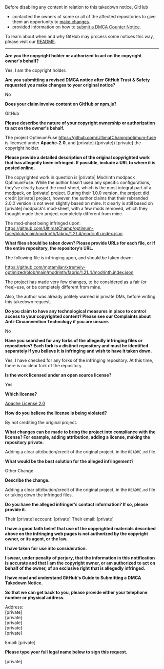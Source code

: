 Before disabling any content in relation to this takedown notice, GitHub
- contacted the owners of some or all of the affected repositories to give them an opportunity to [make changes](https://docs.github.com/en/github/site-policy/dmca-takedown-policy#a-how-does-this-actually-work).
- provided information on how to [submit a DMCA Counter Notice](https://docs.github.com/en/articles/guide-to-submitting-a-dmca-counter-notice).

To learn about when and why GitHub may process some notices this way, please visit our [README](https://github.com/github/dmca/blob/master/README.md#anatomy-of-a-takedown-notice).

---

**Are you the copyright holder or authorized to act on the copyright owner's behalf?**

Yes, I am the copyright holder.

**Are you submitting a revised DMCA notice after GitHub Trust & Safety requested you make changes to your original notice?**

No

**Does your claim involve content on GitHub or npm.js?**

GitHub

**Please describe the nature of your copyright ownership or authorization to act on the owner's behalf.**

The project OptimumFuse https://github.com/UltimatChamp/optimum-fuse is licensed under **Apache-2.0**, and [private] ([private]) [private] the copyright holder.

**Please provide a detailed description of the original copyrighted work that has allegedly been infringed. If possible, include a URL to where it is posted online.**

The copyrighted work in question is [private] Modrinth modpack OptimumFuse. While the author hasn't used any specific configurations, they've clearly based the mod-sheet, which is the most integral part of a modpack, on [private] project. During their 1.0.0 version, the project did credit [private] project, however, the author claims that their rebranded 2.0.0 version is not even slightly based on mine. It clearly is still based on [private] modpack's mod-sheet, with a few mods removed, which they thought made their project completely different from mine.

The mod-sheet being infringed upon: https://github.com/UltimatChamp/optimum-fuse/blob/main/modrinth/fabric/1.21.4/modrinth.index.json

**What files should be taken down? Please provide URLs for each file, or if the entire repository, the repository’s URL.**

The following file is infringing upon, and should be taken down:

https://github.com/mptamilan/xtremely-optimized/blob/main/modrinth/fabric/1.21.4/modrinth.index.json

The project has made very few changes, to be considered as a fair (or free)-use, or be completely different from mine.

Also, the author was already politely warned in private DMs, before writing this takedown request.

**Do you claim to have any technological measures in place to control access to your copyrighted content? Please see our Complaints about Anti-Circumvention Technology if you are unsure.**

No

**Have you searched for any forks of the allegedly infringing files or repositories? Each fork is a distinct repository and must be identified separately if you believe it is infringing and wish to have it taken down.**

Yes, I have checked for any forks of the infringing repository. At this time, there is no clear fork of the repository.

**Is the work licensed under an open source license?**

Yes

**Which license?**

[Apache License 2.0](https://raw.githubusercontent.com/UltimatChamp/optimum-fuse/refs/heads/main/LICENSE)

**How do you believe the license is being violated?**

By not crediting the original project.

**What changes can be made to bring the project into compliance with the license? For example, adding attribution, adding a license, making the repository private.**

Adding a clear attribution/credit of the original project, in the `README.md` file.

**What would be the best solution for the alleged infringement?**

Other Change

**Describe the change.**

Adding a clear attribution/credit of the original project, in the `README.md` file or taking down the infringed files.

**Do you have the alleged infringer’s contact information? If so, please provide it.**

Their [private] account: [private]
Their email: [private]

**I have a good faith belief that use of the copyrighted materials described above on the infringing web pages is not authorized by the copyright owner, or its agent, or the law.**

**I have taken fair use into consideration.**

**I swear, under penalty of perjury, that the information in this notification is accurate and that I am the copyright owner, or am authorized to act on behalf of the owner, of an exclusive right that is allegedly infringed.**

**I have read and understand GitHub's Guide to Submitting a DMCA Takedown Notice.**

**So that we can get back to you, please provide either your telephone number or physical address.**

Address:  
[private]  
[private]  
[private]  
[private]  
[private]  

Email: [private]  

**Please type your full legal name below to sign this request.**

[private]  

